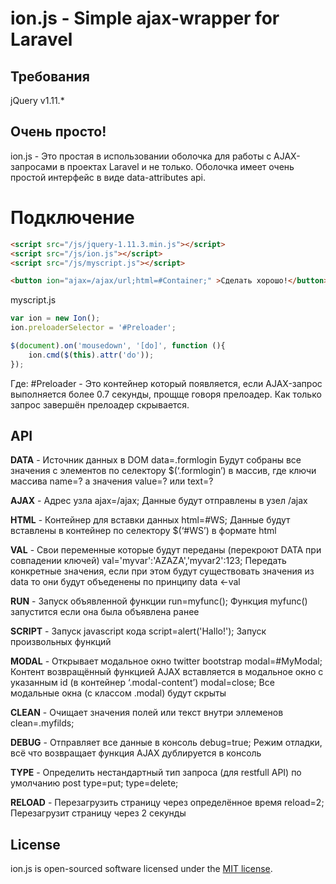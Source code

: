 # ion.js - Simple ajax-wrapper for Laravel

## Требования

jQuery v1.11.*


## Очень просто!

ion.js - Это простая в использовании оболочка для работы с AJAX-запросами в проектах 
Laravel и не только. Оболочка имеет очень простой интерфейс в виде data-attributes api.

# Подключение

```html
<script src="/js/jquery-1.11.3.min.js"></script>
<script src="/js/ion.js"></script>
<script src="/js/myscript.js"></script>

<button ion="ajax=/ajax/url;html=#Container;" >Сделать хорошо!</button>

```

myscript.js
```js
var ion = new Ion();
ion.preloaderSelector = '#Preloader';

$(document).on('mousedown', '[do]', function (){
    ion.cmd($(this).attr('do'));
});
```
Где: #Preloader - Это контейнер который появляется, если AJAX-запрос выполняется более 0.7 секунды, 
прощще говоря прелоадер. Как только запрос завершён прелоадер скрывается.

## API

**DATA** - Источник данных в DOM
data=.formlogin
Будут собраны все значения с элементов по селектору $(‘.formlogin’) в массив, где ключи массива name=? а значения value=? или text=?

**AJAX** - Адрес узла
ajax=/ajax;
Данные будут отправлены в узел /ajax

**HTML** - Контейнер для вставки данных
html=#WS;
Данные будут вставлены в контейнер по селектору $(‘#WS’) в формате html

**VAL** - Свои переменные которые будут переданы (перекроют DATA при совпадении ключей)
val='myvar':'AZAZA','myvar2':123;
Передать конкретные значения, если при этом будут существовать значения из data то они будут объеденены по принципу data <-val

**RUN** - Запуск объявленной функции
run=myfunc();
Функция myfunc() запустится если она была объявлена ранее

**SCRIPT** - Запуск javascript кода
script=alert('Hallo!');
Запуск произвольных функций

**MODAL** - Открывает модальное окно twitter bootstrap
modal=#MyModal;
Контент возвращённый функцией AJAX вставляется в модальное окно с указанным id (в контейнер ‘.modal-content’)
modal=close;
Все модальные окна (с классом .modal) будут скрыты

**CLEAN** - Очищает значения полей или текст внутри эллеменов
clean=.myfilds;

**DEBUG** - Отправляет все данные в консоль
debug=true;
Режим отладки, всё что возвращает функция AJAX дублируется в консоль

**TYPE** - Определить нестандартный тип запроса (для restfull API) по умолчанию post
type=put;
type=delete;

**RELOAD** - Перезагрузить страницу через определённое время
reload=2;
Перезагрузит страницу через 2 секунды

## License

ion.js is open-sourced software licensed under the [MIT license](http://opensource.org/licenses/MIT).